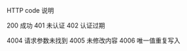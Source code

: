 HTTP code 说明

200         成功
401         未认证
402         认证过期

4004        请求参数未找到
4005        未修改内容
4006        唯一值重复写入


